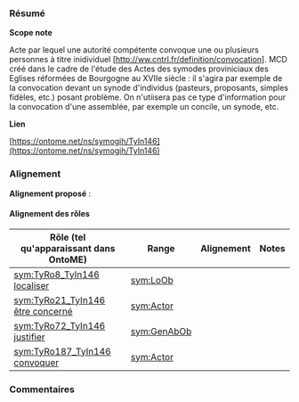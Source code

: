 ### Résumé

**Scope note**

Acte par lequel une autorité compétente convoque une ou plusieurs personnes à titre inidividuel [http://ww.cntrl.fr/definition/convocation]. MCD créé dans le cadre de l'étude des Actes des symodes proviniciaux des Eglises réformées de Bourgogne au XVIIe siècle : il s'agira par exemple de la convocation devant un synode d'individus (pasteurs, proposants, simples fidèles, etc.) posant problème. On n'utiisera pas ce type d'information pour la convocation d'une assemblée, par exemple un concile, un synode, etc.

**Lien**

[https://ontome.net/ns/symogih/TyIn146](https://ontome.net/ns/symogih/TyIn146)

### Alignement

**Alignement proposé** :

#### Alignement des rôles

| Rôle (tel qu'apparaissant dans OntoME) | Range | Alignement | Notes |
| ----- | ----- | ----- | ----- |
| [sym:TyRo8_TyIn146 localiser](https://ontome.net/ns/symogih/TyRo8_TyIn146) | [sym:LoOb](https://ontome.net/ns/symogih/LoOb) |   |   |
| [sym:TyRo21_TyIn146 être concerné](https://ontome.net/ns/symogih/TyRo21_TyIn146) | [sym:Actor](https://ontome.net/ns/symogih/Actor) |   |   |
| [sym:TyRo72_TyIn146 justifier](https://ontome.net/ns/symogih/TyRo72_TyIn146) | [sym:GenAbOb](https://ontome.net/ns/symogih/GenAbOb) |   |   |
| [sym:TyRo187_TyIn146 convoquer](https://ontome.net/ns/symogih/TyRo187_TyIn146) | [sym:Actor](https://ontome.net/ns/symogih/Actor) |   |   |

### Commentaires